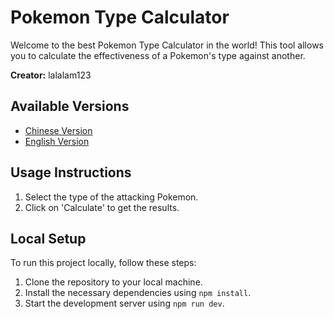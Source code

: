# Pokemon Type Calculator

Welcome to the best Pokemon Type Calculator in the world! This tool allows you to calculate the effectiveness of a Pokemon's type against another.

**Creator:** lalalam123

## Available Versions

- [Chinese Version](https://pokemon-type-calulator-rakd0ukf9-lalalam123s-projects.vercel.app/cn)
- [English Version](https://pokemon-type-calulator-rakd0ukf9-lalalam123s-projects.vercel.app/en)

## Usage Instructions

1. Select the type of the attacking Pokemon.
2. Click on 'Calculate' to get the results.

## Local Setup

To run this project locally, follow these steps:

1. Clone the repository to your local machine.
2. Install the necessary dependencies using `npm install`.
3. Start the development server using `npm run dev`.
